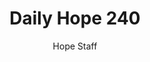 ---
image: /assets/img/daily-hope-default-artwork.png
title: Daily Hope 240
number: 240
categories:
  - Daily Hope
author: Hope Staff
notes: Daily Hope 240
embed: >-
  <iframe style="border-radius:12px" src="https://open.spotify.com/embed/episode/5CPohSMYacZCIK4P4Wcwao?utm_source=generator" width="100%" height="152" frameBorder="0" allowfullscreen="" allow="autoplay; clipboard-write; encrypted-media; fullscreen; picture-in-picture" loading="lazy"></iframe>
---